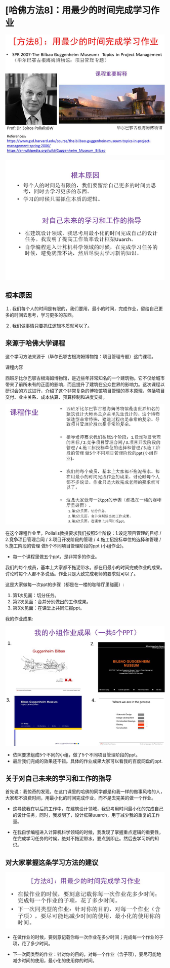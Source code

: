 # [哈佛方法8]：用最少的时间完成学习作业

![](/images/章1-哈佛教给我的8个高效学习方法/8.用最少的时间完成学习作业/幻灯片35.JPG)

![](/images/章1-哈佛教给我的8个高效学习方法/8.用最少的时间完成学习作业/幻灯片38.JPG)

## 根本原因

１. 我们每个人的时间是有限的，我们要用，最小的时间，完成作业，留给自己更多的时间去思考，学习更多的东西。

２. 我们做事情只要抓住逻辑本质就可以了。

## 来源于哈佛大学课程

这个学习方法来源于（毕尔巴鄂古根海姆博物馆：项目管理专题）这门课程。

课程内容

西班牙比尔巴鄂古根海姆博物馆，是近些年非常知名的一个建筑物。它不仅给城市带来了前所未有的正面的影响，而且提升了建筑在公众世界的影响力。这次课程以研讨会的方式进行，介绍了这个非常复杂的博物馆项目管理的基本原理，包括项目交付、业主关系、成本估算、预算控制和进度安排。


![](/images/章1-哈佛教给我的8个高效学习方法/8.用最少的时间完成学习作业/幻灯片36.JPG)

在这个课程作业里，Pollalis教授要求我们按照5个阶段：1.设定项目管理的目标 / 2.竞争项目管理合同 / 3.项目开发阶段的管理 / 4.施工招投标单位的选择和管理 / 5.施工阶段的管理 做5个不同项目管理阶段的ppt (小组作业)。

- 每一个课程里做五个ppt，是非常多的作业。

我们的每个成员，基本上大家都不拖泥带水。都在用最小的时间完成作业的成果。讨论时每个人都不多说话。作业只是大致完成老师的要求就可以了。

这是大家做每一次ppt的步骤（都是在一楼的咖啡厅里碰面）:

1. 第1次见面：切分任务。
2. 第2次见面：合并分别做出的工作成果。
3. 第3次见面：在课堂上共同汇报ppt。

我的作业成果:

![](/images/章1-哈佛教给我的8个高效学习方法/8.用最少的时间完成学习作业/幻灯片37.JPG)

- 依照要求组成5个不同的小组，做了5个不同项目管理阶段的ppt。
- 最后我们完成的效果还不错。具体的作业成果大家可以看我的百度网盘的ppt.


## 关于对自己未来的学习和工作的指导

首先说：我惊奇的发现，在这门课里的哈佛的同学都是和我一样的做事风格的人，大家都不浪费时间，用最小化的时间完成作业，而不是去完美的做一个作业。

- 这导致我在以后的工作中，在建筑设计领域，我思考用时间最小化的完成自己的设计任务，同时，我发明了，设计框架uuarch，用于减少我的重复的工作量。

- 在我自学编程进入计算机科学领域的时候，我发现了掌握重点逻辑的重要性，在完成学习任务的时候，绝对不拖泥带水，要点到即止。然后去学习新的知识。


## 对大家掌握这条学习方法的建议

![](/images/章1-哈佛教给我的8个高效学习方法/8.用最少的时间完成学习作业/幻灯片43.JPG)

- 在做作业的时候，要刻意记载你每一次作业花多少时间；完成每一个作业的子项，花了多少时间。
 
- 下一次同类型的作业：针对你的目的，对每一个作业（含子项），要尽可能地减少时间的使用，最小化的使用你的时间。
